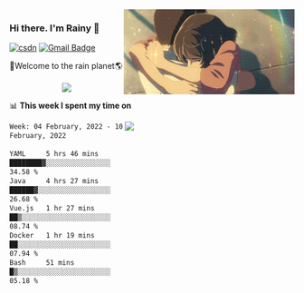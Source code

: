 <img  align='right' height="150" src="https://github.com/LikeRainDay/LikeRainDay/blob/master/pic/img_rain_1.gif?raw=true">



### Hi there. I'm Rainy :lemon:

[![csdn](https://img.shields.io/badge/-csdn-c14438?style=flat-square&logo=c&logoColor=white)](https://blog.csdn.net/qq_15807167)
[![Gmail Badge](https://img.shields.io/badge/-gmail-c14438?style=flat-square&logo=Gmail&logoColor=white&link=mailto:houshuai0816@gmail.com)](mailto:houshuai0816@gmail.com)

🚀Welcome to the rain planet🌎

<center>
<img align='center'  src="https://source.unsplash.com/random/1200x600">
</center>

📊 **This week I spent my time on**

<img align='right'   width="300" src="https://github-readme-stats.vercel.app/api?username=LikeRainDay&show_icons=true&title_color=fff&icon_color=79ff97&text_color=9f9f9f&bg_color=151515">

<!--START_SECTION:waka-->
```text
Week: 04 February, 2022 - 10 February, 2022

YAML     5 hrs 46 mins   ████████▓░░░░░░░░░░░░░░░░   34.58 % 
Java     4 hrs 27 mins   ██████▓░░░░░░░░░░░░░░░░░░   26.68 % 
Vue.js   1 hr 27 mins    ██▒░░░░░░░░░░░░░░░░░░░░░░   08.74 % 
Docker   1 hr 19 mins    ██░░░░░░░░░░░░░░░░░░░░░░░   07.94 % 
Bash     51 mins         █▒░░░░░░░░░░░░░░░░░░░░░░░   05.18 % 
```
<!--END_SECTION:waka-->
